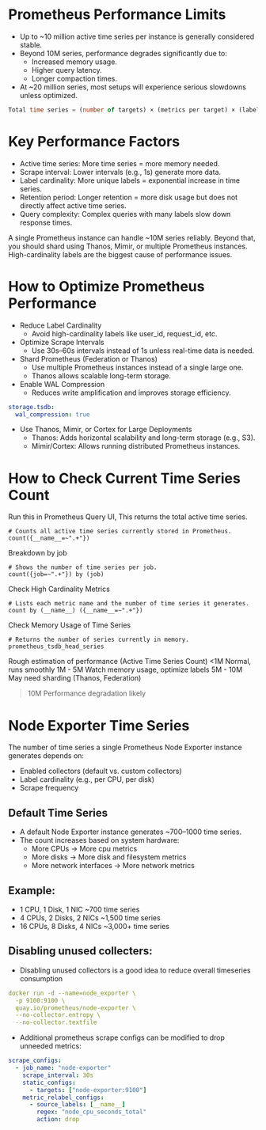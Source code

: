 # Prometheus Performance Limits

- Up to ~10 million active time series per instance is generally considered stable.
- Beyond 10M series, performance degrades significantly due to:
  - Increased memory usage.
  - Higher query latency.
  - Longer compaction times.
- At ~20 million series, most setups will experience serious slowdowns unless optimized.
```sql
Total time series = (number of targets) × (metrics per target) × (labels variations)
```

# Key Performance Factors

- Active time series: More time series = more memory needed.
- Scrape interval: Lower intervals (e.g., 1s) generate more data.
- Label cardinality: More unique labels = exponential increase in time series.
- Retention period: Longer retention = more disk usage but does not directly affect active time series.
- Query complexity:	Complex queries with many labels slow down response times.

A single Prometheus instance can handle ~10M series reliably.
Beyond that, you should shard using Thanos, Mimir, or multiple Prometheus instances.
High-cardinality labels are the biggest cause of performance issues.

# How to Optimize Prometheus Performance
- Reduce Label Cardinality
  - Avoid high-cardinality labels like user_id, request_id, etc.
- Optimize Scrape Intervals
  - Use 30s–60s intervals instead of 1s unless real-time data is needed.
- Shard Prometheus (Federation or Thanos)
  - Use multiple Prometheus instances instead of a single large one.
  - Thanos allows scalable long-term storage.
- Enable WAL Compression
  - Reduces write amplification and improves storage efficiency.
```yaml
storage.tsdb:
  wal_compression: true
```
- Use Thanos, Mimir, or Cortex for Large Deployments
  - Thanos: Adds horizontal scalability and long-term storage (e.g., S3).
  - Mimir/Cortex: Allows running distributed Prometheus instances.

 
# How to Check Current Time Series Count
Run this in Prometheus Query UI, This returns the total active time series.

```promql
# Counts all active time series currently stored in Prometheus.
count({__name__=~".+"})
```

Breakdown by job
```promql
# Shows the number of time series per job.
count({job=~".+"}) by (job)
```

Check High Cardinality Metrics
```promql
# Lists each metric name and the number of time series it generates.
count by (__name__) ({__name__=~".+"})
```

Check Memory Usage of Time Series
```promql
# Returns the number of series currently in memory.
prometheus_tsdb_head_series
```

Rough estimation of performance (Active Time Series Count)
<1M	Normal, runs smoothly
1M - 5M	Watch memory usage, optimize labels
5M - 10M	May need sharding (Thanos, Federation)
>10M	Performance degradation likely

# Node Exporter Time Series
The number of time series a single Prometheus Node Exporter instance generates depends on:

- Enabled collectors (default vs. custom collectors)
- Label cardinality (e.g., per CPU, per disk)
- Scrape frequency

## Default Time Series
- A default Node Exporter instance generates ~700–1000 time series.
- The count increases based on system hardware:
  - More CPUs → More cpu metrics
  - More disks → More disk and filesystem metrics
  - More network interfaces → More network metrics
 
## Example:
- 1 CPU, 1 Disk, 1 NIC	~700 time series
- 4 CPUs, 2 Disks, 2 NICs	~1,500  time series
- 16 CPUs, 8 Disks, 4 NICs	~3,000+  time series

## Disabling unused collecters:
- Disabling unused collectors is a good idea to reduce overall timeseries consumption
```yaml
docker run -d --name=node_exporter \
  -p 9100:9100 \
  quay.io/prometheus/node-exporter \
  --no-collector.entropy \
  --no-collector.textfile
```
- Additional prometheus scrape configs can be modified to drop unneeded metrics:
```yaml
scrape_configs:
  - job_name: "node-exporter"
    scrape_interval: 30s
    static_configs:
      - targets: ["node-exporter:9100"]
    metric_relabel_configs:
      - source_labels: [__name__]
        regex: "node_cpu_seconds_total"
        action: drop
```
